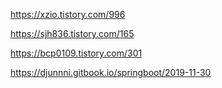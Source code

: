 

<https://xzio.tistory.com/996>

<https://sjh836.tistory.com/165>

<https://bcp0109.tistory.com/301>

<https://djunnni.gitbook.io/springboot/2019-11-30>



